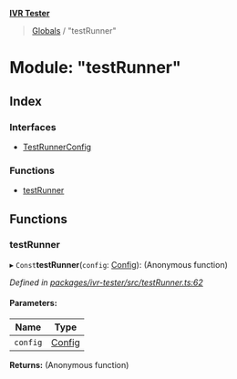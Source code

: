 **[IVR Tester](../README.md)**

> [Globals](../README.md) / "testRunner"

# Module: "testRunner"

## Index

### Interfaces

* [TestRunnerConfig](../interfaces/_testrunner_.testrunnerconfig.md)

### Functions

* [testRunner](_testrunner_.md#testrunner)

## Functions

### testRunner

▸ `Const`**testRunner**(`config`: [Config](../interfaces/_config_.config.md)): (Anonymous function)

*Defined in [packages/ivr-tester/src/testRunner.ts:62](https://github.com/SketchingDev/ivr-tester/blob/a93dd5f/packages/ivr-tester/src/testRunner.ts#L62)*

#### Parameters:

Name | Type |
------ | ------ |
`config` | [Config](../interfaces/_config_.config.md) |

**Returns:** (Anonymous function)
